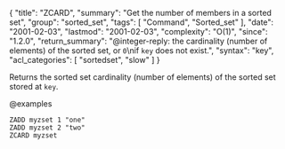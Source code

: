 {
  "title": "ZCARD",
  "summary": "Get the number of members in a sorted set",
  "group": "sorted_set",
  "tags": [
    "Command",
    "Sorted_set"
  ],
  "date": "2001-02-03",
  "lastmod": "2001-02-03",
  "complexity": "O(1)",
  "since": "1.2.0",
  "return_summary": "@integer-reply: the cardinality (number of elements) of the sorted set, or `0`\nif `key` does not exist.",
  "syntax": "key",
  "acl_categories": [
    "sortedset",
    "slow"
  ]
}

Returns the sorted set cardinality (number of elements) of the sorted set stored
at `key`.

@examples

```cli
ZADD myzset 1 "one"
ZADD myzset 2 "two"
ZCARD myzset
```

